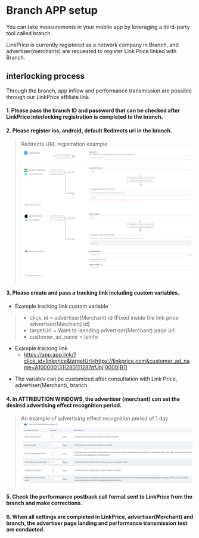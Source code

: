 # Branch APP setup

You can take measurements in your mobile app by leveraging a third-party tool called branch.

LinkPrice is currently registered as a network company in Branch, and advertiser(merchants) are requested to register Link Price linked with Branch.

## interlocking process
Through the branch, app inflow and performance transmission are possible through our LinkPrice affiliate link.

#### 1. Please pass the branch ID and password that can be checked after LinkPrice interlocking registration is completed to the branch.

#### 2. Please register ios, android, default Redirects url in the branch.

> Redirects URL registration example
![image](branch_1.png)
![image](branch_2.png)

#### 3. Please create and pass a tracking link including custom variables.
-  Example tracking link custom variable
  > - click_id = advertiser(Merchant) id (Fixed inside the link price advertiser(Merchant) id)
  > - targetUrl = Want to laending advertiser(Merchant) page url
  > - customer_ad_name = lpinfo<br>
- Example tracking link 
  - https://app.app.link/?click_id=linkprice&targetUrl=https://linkprice.com&customer_ad_name=A100000131|280111287pfJhj|0000|B|1

* The variable can be customized after consultation with Link Price, advertiser(Merchant), branch.

#### 4. In ATTRIBUTION WINDOWS, the advertiser (merchant) can set the desired advertising effect recognition period.
   > An example of advertising effect recognition period of 1 day
   ![image](branch_3.png)

#### 5. Check the performance postback call format sent to LinkPrice from the branch and make corrections.

#### 6. When all settings are completed in LinkPrice, advertiser(Merchant) and branch, the advertiser page landing and performance transmission test are conducted.  
